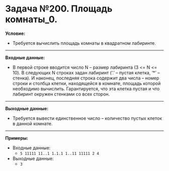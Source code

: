 Задача №200. Площадь комнаты_0.
===
**Условие:**

  * Требуется вычислить площадь комнаты в квадратном лабиринте.
---
**Входные данные:**

  * В первой строке  вводится число N – размер лабиринта (3 <= N <= 10). В следующих N строках задан лабиринт (‘.’ – пустая клетка, ‘*’ – стенка). И наконец, последняя строка содержит  два числа – номер строки и столбца клетки, находящейся в комнате, площадь которой необходимо вычислить. Гарантируется, что эта клетка пустая и что лабиринт окружен стенками со всех сторон.
---
**Выходные данные:**

  * Требуется вывести единственное число – количество пустых клеток в данной комнате.
---
**Примеры:**

  * Входные данные:
    * `5
11111
11..1
1.1.1
1..11
11111
2 4`
  * Выходные данные:
    * `3`
 
